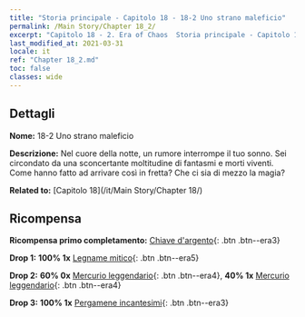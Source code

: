 ```yaml
---
title: "Storia principale - Capitolo 18 - 18-2 Uno strano maleficio"
permalink: /Main Story/Chapter 18_2/
excerpt: "Capitolo 18 - 2. Era of Chaos  Storia principale - Capitolo 18_2. 18-2 Uno strano maleficio"
last_modified_at: 2021-03-31
locale: it
ref: "Chapter 18_2.md"
toc: false
classes: wide
---
```


## Dettagli

 **Nome:** 18-2 Uno strano maleficio

 **Descrizione:** Nel cuore della notte, un rumore interrompe il tuo sonno. Sei circondato da una sconcertante moltitudine di fantasmi e morti viventi. Come hanno fatto ad arrivare così in fretta? Che ci sia di mezzo la magia?

 **Related to:** [Capitolo 18](/it/Main Story/Chapter 18/)

## Ricompensa

 **Ricompensa primo completamento:** [Chiave d'argento](/it/Items/con_693/){: .btn .btn--era3}

 **Drop 1:** **100% 1x** [Legname mitico](/it/Items/mat_62/){: .btn .btn--era5}

 **Drop 2:** **60% 0x** [Mercurio leggendario](/it/Items/mat_56/){: .btn .btn--era4}, **40% 1x** [Mercurio leggendario](/it/Items/mat_56/){: .btn .btn--era4}

 **Drop 3:** **100% 1x** [Pergamene incantesimi](/it/Items/con_694/){: .btn .btn--era3}

